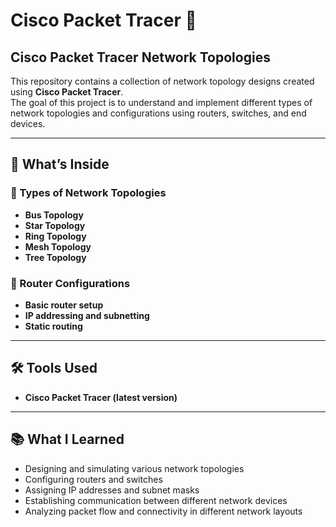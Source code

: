 # Cisco Packet Tracer 📡

## Cisco Packet Tracer Network Topologies

This repository contains a collection of network topology designs created using **Cisco Packet Tracer**.  
The goal of this project is to understand and implement different types of network topologies and configurations using routers, switches, and end devices.

---

## 📌 What’s Inside

### 🔷 Types of Network Topologies

- **Bus Topology**
- **Star Topology**
- **Ring Topology**
- **Mesh Topology**
- **Tree Topology**

### 🔷 Router Configurations

- **Basic router setup**
- **IP addressing and subnetting**
- **Static routing**

---

## 🛠 Tools Used

- **Cisco Packet Tracer (latest version)**

---

## 📚 What I Learned

- Designing and simulating various network topologies
- Configuring routers and switches
- Assigning IP addresses and subnet masks
- Establishing communication between different network devices
- Analyzing packet flow and connectivity in different network layouts
